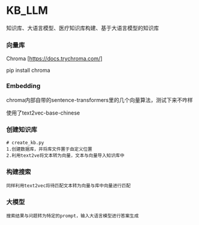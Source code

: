 # KB_LLM
知识库、大语言模型、医疗知识库构建、基于大语言模型的知识库

### 向量库
Chroma [https://docs.trychroma.com/]

pip install chroma

### Embedding
chroma内部自带的sentence-transformers里的几个向量算法，测试下来不咋样

使用了text2vec-base-chinese

### 创建知识库
```
# create_kb.py
1.创建数据库，并将库文件置于自定义位置
2.利用text2ve将文本转为向量，文本与向量导入知识库中
```

### 构建搜索
```
同样利用text2vec将待匹配文本转为向量与库中向量进行匹配
```

### 大模型
```
搜索结果与问题转为特定的prompt，输入大语言模型进行答案生成
```

